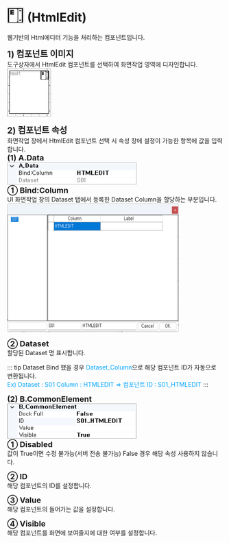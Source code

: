 # <img src="../../.vuepress/public/documentation/view-designer/Structure/Tool_Box/HtmlEdit.png" style="position: relative;top: 5px;" width="40" height="40"> (HtmlEdit)
웹기반의 Html에디터 기능을 처리하는 컴포넌트입니다.<br/>

<b class="font20"> 1) 컴포넌트 이미지 </b> <br/>
도구상자에서 HtmlEdit 컴포넌트를 선택하여 화면작업 영역에 디자인합니다. <br/>
<img src="../../.vuepress/public/documentation/view-designer/HtmlEdit/HtmlEdit_Image.png" class="boxBorder" width="100" height="110"> <br/>

<b class="font20"> 2) 컴포넌트 속성 </b> <br/>
화면작업 창에서 HtmlEdit 컴포넌트 선택 시 속성 창에 설정이 가능한 항목에 값을 입력합니다. <br/>
<b class="font18"> (1) A.Data </b> <br/>
<img src="../../.vuepress/public/documentation/view-designer/HtmlEdit/HtmlEdit_Data.png"  class="boxBorder" width="300" height="50"/> <br/>
<b class="font18"> ① Bind:Column </b> <br/>
UI 화면작업 창의 Dataset 탭에서 등록한 Dataset Column을 할당하는 부분입니다. <br/>
<img src="../../.vuepress/public/documentation/view-designer/HtmlEdit/HtmlEdit_Bind_Column.png"  width="400" height="300"/> 

<b class="font18"> ② Dataset </b> <br/>
할당된 Dataset 명 표시합니다. <br/>
<!-- Remark -->
::: tip <Badge type="tip" text="Remark" vertical="middle" /> 
Dataset Bind 했을 경우 <span class="spanEx">Dataset_Column</span>으로 해당 컴포넌트 ID가 자동으로 변환됩니다. <br/>
<span class="spanEx">Ex) Dataset : S01     Column : HTMLEDIT  ⇒ 컴포넌트 ID : S01_HTMLEDIT </span>
:::
<!-- -->

<b class="font18"> (2) B.CommonElement </b> <br/>
<img src="../../.vuepress/public/documentation/view-designer/HtmlEdit/HtmlEdit_CommonElement.png"  class="boxBorder"  width="300" height="80"/> <br/>
<b style="font-size: 18px"> ① Disabled </b> <br/>
값이 True이면 수정 불가능(서버 전송 불가능) False 경우 해당 속성 사용하지 않습니다. 

<b style="font-size: 18px"> ② ID </b> <br/>
해당 컴포넌트의 ID를 설정합니다.  

<b style="font-size: 18px"> ③ Value </b> <br/>
해당 컴포넌트의 들어가는 값을 설정합니다. 

<b style="font-size: 18px"> ④ Visible </b> <br/>
해당 컴포넌트를 화면에 보여줄지에 대한 여부를 설정합니다. 

<style type='text/css'>
  [class*="boxBorder"] { border: 1px solid #bbb; }
  [class*="font20"] { font-size: 20px }
  [class*="font18"] { font-size: 18px }
  [class="boxB"] { background: #6a8bad3b;padding:10px;border-radius: 4px; }
  [class="spanBtn"] { border: 1px solid #bbb; border-radius: 4px;padding: 3px;background:white; color:dimgrey; }
  [class="spanEx"] { color: #00a4ff; }
  [class="arrow"] { color: #6a8bad;display: inline-block;position: relative;width:13px; }
</style>
